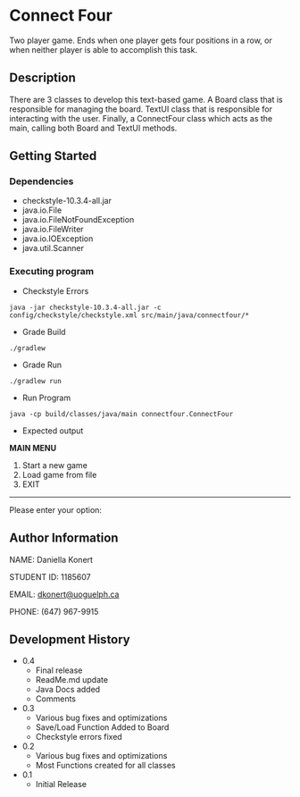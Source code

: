 # Connect Four

Two player game. Ends when one player gets four positions in a row, or when neither player is able to accomplish this task.

## Description

There are 3 classes to develop this text-based game. A Board class that is responsible for managing the board. TextUI class that is responsible for interacting with the user. Finally, a ConnectFour class which acts as the main, calling both Board and TextUI methods.

## Getting Started

### Dependencies

* checkstyle-10.3.4-all.jar
* java.io.File
* java.io.FileNotFoundException
* java.io.FileWriter 
* java.io.IOException
* java.util.Scanner



### Executing program

* Checkstyle Errors
```
java -jar checkstyle-10.3.4-all.jar -c config/checkstyle/checkstyle.xml src/main/java/connectfour/*
```
* Grade Build
```
./gradlew
```
* Grade Run
```
./gradlew run
```
* Run Program
```
java -cp build/classes/java/main connectfour.ConnectFour
```

* Expected output

**************MAIN MENU**************
1. Start a new game
2. Load game from file
3. EXIT

**************************************
Please enter your option:  

## Author Information

NAME: Daniella Konert 

STUDENT ID: 1185607

EMAIL: dkonert@uoguelph.ca

PHONE: (647) 967-9915



## Development History

* 0.4
  * Final release 
  * ReadMe.md update 
  * Java Docs added 
  * Comments 
* 0.3
  * Various bug fixes and optimizations 
  * Save/Load Function Added to Board 
  * Checkstyle errors fixed 
* 0.2
    * Various bug fixes and optimizations
    * Most Functions created for all classes 
* 0.1
    * Initial Release


